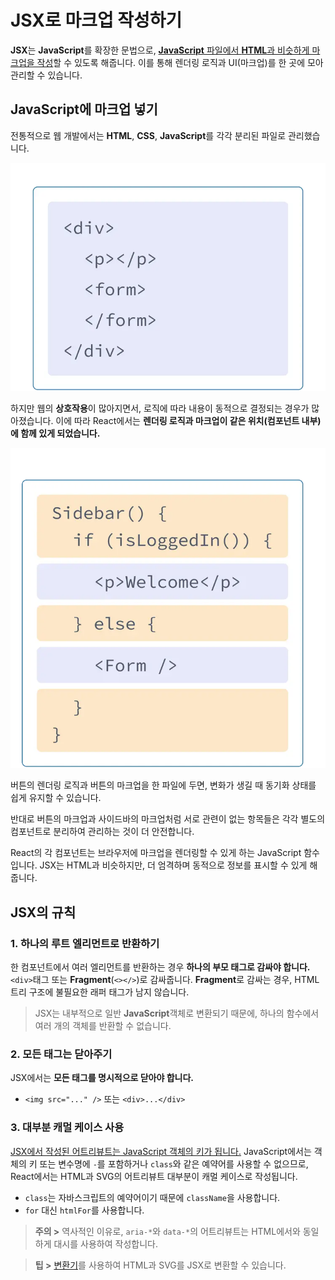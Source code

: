# JSX로 마크업 작성하기

**JSX**는 **JavaScript**를 확장한 문법으로, <ins>**JavaScript** 파일에서 **HTML**과 비슷하게 마크업을 작성</ins>할 수 있도록 해줍니다. 이를 통해 렌더링 로직과 UI(마크업)를 한 곳에 모아 관리할 수 있습니다.

## JavaScript에 마크업 넣기

전통적으로 웹 개발에서는 **HTML**, **CSS**, **JavaScript**를 각각 분리된 파일로 관리했습니다.

![alt text](../images/image-2.png)

하지만 웹의 **상호작용**이 많아지면서, 로직에 따라 내용이 동적으로 결정되는 경우가 많아졌습니다. 이에 따라 React에서는 **렌더링 로직과 마크업이 같은 위치(컴포넌트 내부)에 함께 있게 되었습니다.**

![alt text](../images/image-3.png)

버튼의 렌더링 로직과 버튼의 마크업을 한 파일에 두면, 변화가 생길 때 동기화 상태를 쉽게 유지할 수 있습니다.

반대로 버튼의 마크업과 사이드바의 마크업처럼 서로 관련이 없는 항목들은 각각 별도의 컴포넌트로 분리하여 관리하는 것이 더 안전합니다.

React의 각 컴포넌트는 브라우저에 마크업을 렌더링할 수 있게 하는 JavaScript 함수입니다. JSX는 HTML과 비슷하지만, 더 엄격하며 동적으로 정보를 표시할 수 있게 해줍니다.

## JSX의 규칙

### 1. 하나의 루트 엘리먼트로 반환하기

한 컴포넌트에서 여러 엘리먼트를 반환하는 경우 **하나의 부모 태그로 감싸야 합니다.**
`<div>`태그 또는 **Fragment**(`<></>`)로 감싸줍니다. **Fragment**로 감싸는 경우, HTML 트리 구조에 불필요한 래퍼 태그가 남지 않습니다.

> JSX는 내부적으로 일반 **JavaScript**객체로 변환되기 때문에, 하나의 함수에서 여러 개의 객체를 반환할 수 없습니다.

### 2. 모든 태그는 닫아주기

JSX에서는 **모든 태그를 명시적으로 닫아야 합니다.**

-   `<img src="..." />` 또는 `<div>...</div>`

### 3. 대부분 캐멀 케이스 사용

<ins>JSX에서 작성된 어트리뷰트는 JavaScript 객체의 키가 됩니다.</ins> JavaScript에서는 객체의 키 또는 변수명에 `-`를 포함하거나 `class`와 같은 예약어를 사용할 수 없으므로, React에서는 HTML과 SVG의 어트리뷰트 대부분이 캐멀 케이스로 작성됩니다.

-   `class`는 자바스크립트의 예약어이기 때문에 `className`을 사용합니다.
-   `for` 대신 `htmlFor`를 사용합니다.

> **주의 >** 역사적인 이유로, `aria-*`와 `data-*`의 어트리뷰트는 HTML에서와 동일하게 대시를 사용하여 작성합니다.

> **팁 >** [변환기](https://transform.tools/html-to-jsx)를 사용하여 HTML과 SVG를 JSX로 변환할 수 있습니다.
